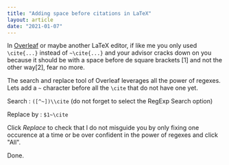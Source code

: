 ```yaml
---
title: "Adding space before citations in LaTeX"
layout: article
date: "2021-01-07"
---
```


In [Overleaf](www.overleaf.com) or maybe another LaTeX editor, if like me you only used `\cite{...}` instead of `~\cite{...}` and your advisor cracks down on you because it should be with a space before de square brackets [1] and not the other way[2], fear no more.

The search and replace tool of Overleaf leverages all the power of regexes. Lets add a `~` character before all the `\cite` that do not have one yet.

Search : `([^~])\\cite` (do not forget to select the RegExp Search option)

Replace by : `$1~\cite`

Click *Replace* to check that I do not misguide you by only fixing one occurence at a time or be over confident in the power of regexes and click "All".

Done.
